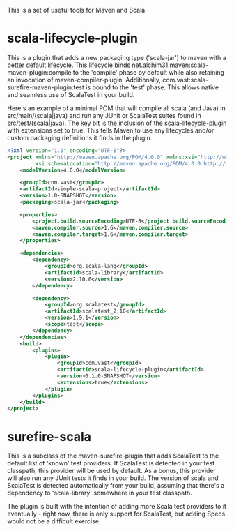 This is a set of useful tools for Maven and Scala.

# scala-lifecycle-plugin

This is a plugin that adds a new packaging type ('scala-jar') to maven with a better default lifecycle. This lifecycle binds net.alchim31.maven:scala-maven-plugin:compile to the 'compile' phase by default while also retaining an invocation of maven-compiler-plugin. Additionally, com.vast:scala-surefire-maven-plugin:test is bound to the 'test' phase. This allows native and seamless use of ScalaTest in your build.

Here's an example of a minimal POM that will compile all scala (and Java) in src/main/(scala|java) and run any JUnit or ScalaTest suites found in src/test/(scala|java). The key bit is the inclusion of the scala-lifecycle-plugin with extensions set to true. This tells Maven to use any lifecycles and/or custom packaging definitions it finds in the plugin.

````xml
<?xml version="1.0" encoding="UTF-8"?>
<project xmlns="http://maven.apache.org/POM/4.0.0" xmlns:xsi="http://www.w3.org/2001/XMLSchema-instance"
         xsi:schemaLocation="http://maven.apache.org/POM/4.0.0 http://maven.apache.org/xsd/maven-4.0.0.xsd">
    <modelVersion>4.0.0</modelVersion>

    <groupId>com.vast</groupId>
    <artifactId>simple-scala-project</artifactId>
    <version>1.0-SNAPSHOT</version>
    <packaging>scala-jar</packaging>

    <properties>
        <project.build.sourceEncoding>UTF-8</project.build.sourceEncoding>
        <maven.compiler.source>1.6</maven.compiler.source>
        <maven.compiler.target>1.6</maven.compiler.target>
    </properties>

    <dependencies>
        <dependency>
            <groupId>org.scala-lang</groupId>
            <artifactId>scala-library</artifactId>
            <version>2.10.0</version>
        </dependency>

        <dependency>
            <groupId>org.scalatest</groupId>
            <artifactId>scalatest_2.10</artifactId>
            <version>1.9.1</version>
            <scope>test</scope>
        </dependency>
    </dependencies>
	<build>
		<plugins>
		    <plugin>
		        <groupId>com.vast</groupId>
		        <artifactId>scala-lifecycle-plugin</artifactId>
		        <version>0.1.0-SNAPSHOT</version>
		        <extensions>true</extensions>
		    </plugin>
		</plugins>
	</build>
</project>
````



# surefire-scala

This is a subclass of the maven-surefire-plugin that adds ScalaTest to the default list of 'known' test providers. If ScalaTest is detected in your test classpath, this provider will be used by default. As a bonus, this provider will also run any JUnit tests it finds in your build. The version of scala and ScalaTest is detected automatically from your build, assuming that there's a dependency to 'scala-library' somewhere in your test classpath.

The plugin is built with the intention of adding more Scala test providers to it eventually - right now, there is only support for ScalaTest, but adding Specs would not be a difficult exercise.
